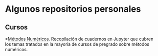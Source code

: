 # Algunos repositorios personales

## Cursos

*[Métodos Numéricos](https://jmzapataz.github.io/MetodosNumericos). Recopilación de cuadernos en Jupyter que cubren los temas tratados en la mayoría de cursos de pregrado sobre métodos numéricos.
